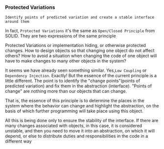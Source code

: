 ### Protected Variations
`Identify points of predicted variation and create a stable interface around them`

In fact, `Protected Variations` it's the same as `Open/Closed Principle` from SOLID.
They are two expressions of the same principle

Protected Variations or implementation hiding, or otherwise protected changes. 
How to design objects so that changing one object do not affect others? 
How to avoid a situation when changing the code of one object will have to make changes to many other objects in the system?

It seems we have already seen something similar. Yes,`Low Coupling` or `Dependency Injection`. 
Exactly! But the essence of the current principle is a little different. 
The point is to identify the "change points"(points of predicted variation) and fix them in the abstraction (interface). 
"Points of change" are nothing more than our objects that can change.

That is, the essence of this principle is to determine the places in the system 
where the behavior can change and highlight the abstraction, 
on the basis of which further programming will take place using this object.

All this is being done only to ensure the stability of the interface. 
If there are many changes associated with objects, in this case, it is considered unstable, 
and then you need to move it into an abstraction, on which it will depend, 
or else to distribute duties and responsibilities in the code in a different way